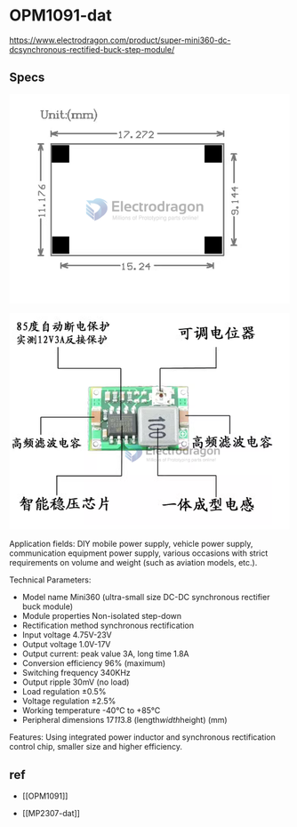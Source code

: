 
# OPM1091-dat

https://www.electrodragon.com/product/super-mini360-dc-dcsynchronous-rectified-buck-step-module/

## Specs 

![](2023-12-29-17-03-59.png)

![](2023-12-29-17-04-16.png)

Application fields: DIY mobile power supply, vehicle power supply, communication equipment power supply, various occasions with strict requirements on volume and weight (such as aviation models, etc.).

Technical Parameters:

- Model name Mini360 (ultra-small size DC-DC synchronous rectifier buck module)
- Module properties Non-isolated step-down
- Rectification method synchronous rectification
- Input voltage 4.75V-23V
- Output voltage 1.0V-17V
- Output current: peak value 3A, long time 1.8A
- Conversion efficiency 96% (maximum)
- Switching frequency 340KHz
- Output ripple 30mV (no load)
- Load regulation ±0.5%
- Voltage regulation ±2.5%
- Working temperature -40℃ to +85℃
- Peripheral dimensions 17*11*3.8 (length*width*height) (mm)

Features: Using integrated power inductor and synchronous rectification control chip, smaller size and higher efficiency.


## ref 

- [[OPM1091]]

- [[MP2307-dat]]